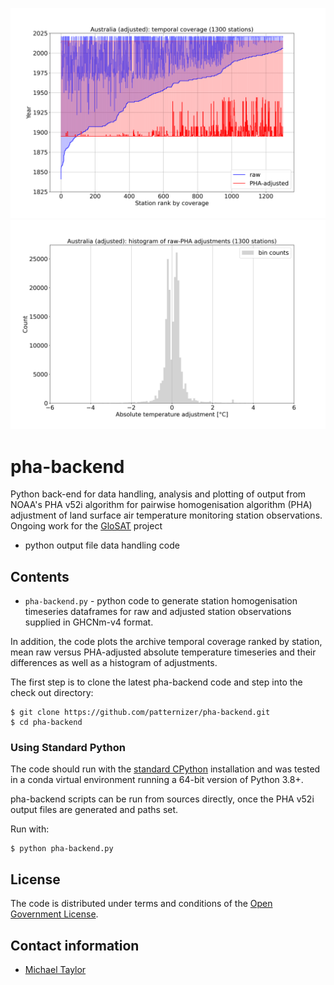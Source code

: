 ![image](https://github.com/patternizer/pha-backend/blob/main/australia-adjusted-raw-v-pha-temporal-coverage.png)
![image](https://github.com/patternizer/pha-backend/blob/main/australia-adjusted-adjustment-histogram.png)

# pha-backend

Python back-end for data handling, analysis and plotting of output from NOAA's PHA v52i algorithm for pairwise homogenisation algorithm (PHA) adjustment of land surface air temperature monitoring station observations. Ongoing work for the [GloSAT](https://www.glosat.org) project

* python output file data handling code

## Contents

* `pha-backend.py` - python code to generate station homogenisation timeseries dataframes for raw and adjusted station observations supplied in GHCNm-v4 format.

In addition, the code plots the archive temporal coverage ranked by station, mean raw versus PHA-adjusted absolute temperature timeseries and their differences as well as a histogram of adjustments.

The first step is to clone the latest pha-backend code and step into the check out directory: 

    $ git clone https://github.com/patternizer/pha-backend.git
    $ cd pha-backend

### Using Standard Python

The code should run with the [standard CPython](https://www.python.org/downloads/) installation and was tested in a conda virtual environment running a 64-bit version of Python 3.8+.

pha-backend scripts can be run from sources directly, once the PHA v52i output files are generated and paths set.

Run with:

    $ python pha-backend.py

## License

The code is distributed under terms and conditions of the [Open Government License](http://www.nationalarchives.gov.uk/doc/open-government-licence/version/3/).

## Contact information

* [Michael Taylor](michael.a.taylor@uea.ac.uk)


